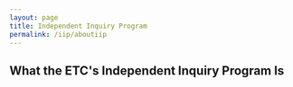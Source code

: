 ```yaml
---
layout: page
title: Independent Inquiry Program
permalink: /iip/aboutiip
---
```

## What the ETC's Independent Inquiry Program Is
